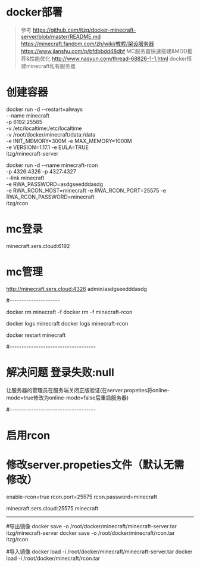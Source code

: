 # docker部署
> 参考 https://github.com/itzg/docker-minecraft-server/blob/master/README.md
> https://minecraft.fandom.com/zh/wiki/教程/架设服务器
> https://www.jianshu.com/p/bfdbbdd48dbf		MC服务器快速搭建&MOD推荐&性能优化
> http://www.nasyun.com/thread-68826-1-1.html		docker搭建minecraft私有服务器




# 创建容器

docker run -d --restart=always \
--name minecraft \
-p 6192:25565 \
-v /etc/localtime:/etc/localtime \
-v /root/docker/minecraft/data:/data \
-e INIT_MEMORY=300M -e MAX_MEMORY=1000M \
-e VERSION=1.17.1 -e EULA=TRUE \
itzg/minecraft-server 


docker run -d --name minecraft-rcon \
-p 4326:4326 -p 4327:4327 \
--link minecraft \
-e RWA_PASSWORD=asdgseedddasdg \
-e RWA_RCON_HOST=minecraft -e RWA_RCON_PORT=25575 -e RWA_RCON_PASSWORD=minecraft \
itzg/rcon




# mc登录
  minecraft.sers.cloud:6192

# mc管理
  http://minecraft.sers.cloud:4326
  admin/asdgseedddasdg
 

#---------------------

docker rm minecraft -f
docker rm -f minecraft-rcon


docker logs minecraft
docker logs minecraft-rcon

docker restart minecraft



#------------------------------------
# 解决问题 登录失败:null

让服务器的管理员在服务端关闭正版验证(在server.propeties将online-mode=true修改为online-mode=false后重启服务器)


#------------------------------------
# 启用rcon

# 修改server.propeties文件（默认无需修改）
enable-rcon=true
rcon.port=25575
rcon.password=minecraft

minecraft.sers.cloud:25575 minecraft






--------------------------------------------------------------------------------
#导出镜像
docker save -o /root/docker/minecraft/minecraft-server.tar itzg/minecraft-server 
docker save -o /root/docker/minecraft/rcon.tar itzg/rcon

#导入镜像
docker load -i /root/docker/minecraft/minecraft-server.tar
docker load -i /root/docker/minecraft/rcon.tar
